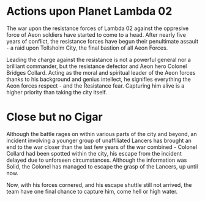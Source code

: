 # Actions upon Planet Lambda 02
The war upon the resistance forces of Lambda 02 against the oppresive force of Aeon soldiers have started to come to a head. After nearly five years of conflict, the resistance forces have begun their penultimate assault - a raid upon Tollsholm City, the final bastion of all Aeon Forces.

Leading the charge against the resistance is not a powerful general nor a brilliant commander, but the resistance defector and Aeon hero Colonel Bridges Collard. Acting as the moral and spiritual leader of the Aeon forces thanks to his background and genius intellect, he signifies everything the Aeon forces respect - and the Resistance fear. Capturing him alive is a higher priority than taking the city itself.

# Close but no Cigar

Although the battle rages on within various parts of the city and beyond, an incident involving a younger group of unaffiliated Lancers has brought an end to the war closer than the last few years of the war combined - Colonel Collard had been spotted within the city, his escape from the incident delayed due to unforseen circumstances. Although the information was Solid, the Colonel has managed to escape the grasp of the Lancers, up until now.

Now, with his forces cornered, and his escape shuttle still not arrived, the team have one final chance to capture him, come hell or high water.
